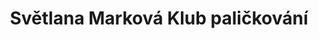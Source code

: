 ---
id: b48d554d-dbbb-429f-a25b-9960fe412d1d
title: "Světlana Marková Klub paličkování"
price: 12000
year: 2014
description: "Projekt podporuje uchovávání tradice paličkování, která díky Klubu paličkování vedeným Světlanou Markovou, nachází pokračovatelky i v mladé generaci. Vedle samotných pravidelných dílen klub pořádá každoročně také výstavy či víkendové workshopy pro veřejnost."
kouskovani: false
locationName: undefined
position:
  lng: 17.9069223272338
  lat: 49.716860958042396
---